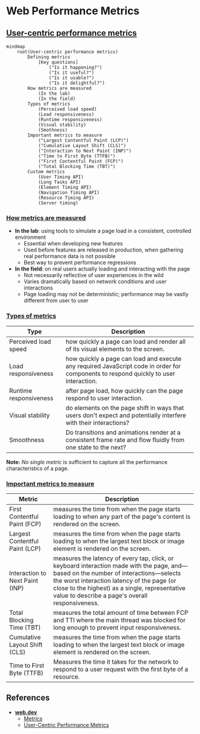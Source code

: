 # Web Performance Metrics

## [User-centric performance metrics](https://web.dev/articles/user-centric-performance-metrics)

```mermaid
mindmap
    root(User-centric performance metrics)
        Defining metrics
            [Key questions]
                ("Is it happening?")
                ("Is it useful?")
                ("Is it usable?")
                ("Is it delightful?")
        How metrics are measured
            (In the lab)
            (In the field)
        Types of metrics
            (Perceived load speed)
            (Load responsiveness)
            (Runtime responsiveness)
            (Visual stability)
            (Smothness)
        Important metrics to measure
            ("Largest Contentful Paint (LCP)")
            ("Cumulative Layout Shift (CLS)")
            ("Interaction to Next Paint (INP)")
            ("Time to First Byte (TTFB)")
            ("First Contentful Paint (FCP)")
            ("Total Blocking Time (TBT)")
        Custom metrics
            (User Timing API)
            (Long Tasks API)
            (Element Timing API)
            (Navigation Timing API)
            (Resource Timing API)
            (Server timing)
```

### [How metrics are measured](https://web.dev/articles/user-centric-performance-metrics#how_metrics_are_measured)

* **In the lab**: using tools to simulate a page load in a consistent, controlled environment
    * Essential when developing new features
    * Used before features are released in production, when gathering real performance data is not possible
    * Best way to prevent performance regressions
* **In the field**: on real users actually loading and interacting with the page
    * Not necessarily reflective of user experiences in the wild
    * Varies dramatically based on network conditions and user interactions
    * Page loading may not be deterministic; performance may be vastly different from user to user

### [Types of metrics](https://web.dev/articles/user-centric-performance-metrics#types_of_metrics)

| Type | Description |
| --- | --- |
| Perceived load speed | how quickly a page can load and render all of its visual elements to the screen. |
| Load responsiveness | how quickly a page can load and execute any required JavaScript code in order for components to respond quickly to user interaction. |
| Runtime responsiveness | after page load, how quickly can the page respond to user interaction. |
| Visual stability | do elements on the page shift in ways that users don't expect and potentially interfere with their interactions? |
| Smoothness | Do transitions and animations render at a consistent frame rate and flow fluidly from one state to the next? |

**Note:** _No single metric_ is sufficient to capture all the performance characteristics of a page.

### [Important metrics to measure](https://web.dev/articles/user-centric-performance-metrics#important_metrics_to_measure)

| Metric | Description |
| --- | --- |
| First Contentful Paint (FCP) | measures the time from when the page starts loading to when any part of the page's content is rendered on the screen. |
| Largest Contentful Paint (LCP) | measures the time from when the page starts loading to when the largest text block or image element is rendered on the screen. |
| Interaction to Next Paint (INP) | measures the latency of every tap, click, or keyboard interaction made with the page, and—based on the number of interactions—selects the worst interaction latency of the page (or close to the highest) as a single, representative value to describe a page's overall responsiveness. |
| Total Blocking Time (TBT) | measures the total amount of time between FCP and TTI where the main thread was blocked for long enough to prevent input responsiveness. |
| Cumulative Layout Shift (CLS) | measures the time from when the page starts loading to when the largest text block or image element is rendered on the screen. |
| Time to First Byte (TTFB) | Measures the time it takes for the network to respond to a user request with the first byte of a resource. |

## References

* [**web.dev**](https://web.dev/)
    * [Metrics](https://web.dev/explore/metrics)
    * [User-Centric Performance Metrics](https://web.dev/articles/user-centric-performance-metrics)